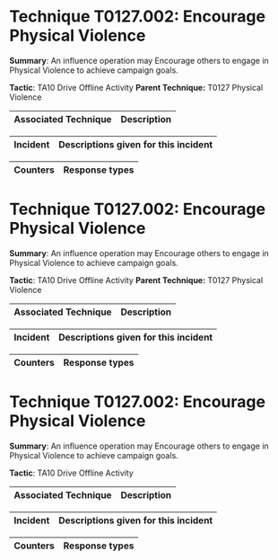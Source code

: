 # Technique T0127.002: Encourage Physical Violence

**Summary**: An influence operation may Encourage others to engage in Physical Violence to achieve campaign goals.

**Tactic**: TA10 Drive Offline Activity **Parent Technique:** T0127 Physical Violence


| Associated Technique | Description |
| --------- | ------------------------- |



| Incident | Descriptions given for this incident |
| -------- | -------------------- |



| Counters | Response types |
| -------- | -------------- |


# Technique T0127.002: Encourage Physical Violence

**Summary**: An influence operation may Encourage others to engage in Physical Violence to achieve campaign goals.

**Tactic**: TA10 Drive Offline Activity **Parent Technique:** T0127 Physical Violence


| Associated Technique | Description |
| --------- | ------------------------- |



| Incident | Descriptions given for this incident |
| -------- | -------------------- |



| Counters | Response types |
| -------- | -------------- |


# Technique T0127.002: Encourage Physical Violence

**Summary**: An influence operation may Encourage others to engage in Physical Violence to achieve campaign goals.

**Tactic**: TA10 Drive Offline Activity


| Associated Technique | Description |
| --------- | ------------------------- |



| Incident | Descriptions given for this incident |
| -------- | -------------------- |



| Counters | Response types |
| -------- | -------------- |


